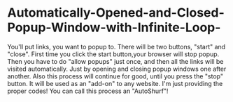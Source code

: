 # Automatically-Opened-and-Closed-Popup-Window-with-Infinite-Loop-
You'll put links, you want to popup to. There will be two buttons, "start" and "close". First time you click the start button,your browser will stop popup. Then you have to do "allow popups" just once, and then all the links will be visited automatically. Just by opening and closing popup windows one after another. Also this process will continue for good, until you press the "stop" button. It will be used as an "add-on" to any website. I'm just providing the proper codes!
You can call this process an "AutoShurf"!
